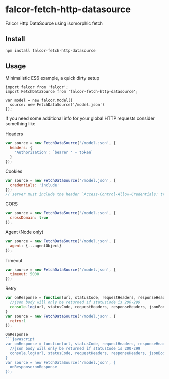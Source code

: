 # falcor-fetch-http-datasource
Falcor Http DataSource using isomorphic fetch

## Install
```bash
npm install falcor-fetch-http-datasource
```

## Usage

Minimalistic ES6 example, a quick dirty setup

```es6
import falcor from 'falcor';
import FetchDataSource from 'falcor-fetch-http-datasource';

var model = new falcor.Model({
  source: new FetchDataSource('/model.json')
});
```
If you need some additional info for your global HTTP requests consider something like

Headers
```javascript
var source = new FetchDataSource('/model.json', {
  headers: {
    'Authorization': `bearer ' + token`
  }
});
```
Cookies
```javascript
var source = new FetchDataSource('/model.json', {
  credentials: 'include'
});
// server must include the header `Access-Control-Allow-Credentials: true`
```
CORS
```javascript
var source = new FetchDataSource('/model.json', {
  crossDomain: true
});
```
Agent (Node only)
```javascript
var source = new FetchDataSource('/model.json', {
  agent: {...agentObject}
});
```
Timeout
```javascript
var source = new FetchDataSource('/model.json', {
  timeout: 5000
});
```
Retry
```javascript
var onResponse = function(url, statusCode, requestHeaders, responseHeaders, jsonBody){
  //json body will only be returned if statusCode is 200-299
  console.log(url, statusCode, requestHeaders, responseHeaders, jsonBody);
}
var source = new FetchDataSource('/model.json', {
  retry:1
});

OnResponse
```javascript
var onResponse = function(url, statusCode, requestHeaders, responseHeaders, jsonBody){
  //json body will only be returned if statusCode is 200-299
  console.log(url, statusCode, requestHeaders, responseHeaders, jsonBody);
}
var source = new FetchDataSource('/model.json', {
  onResponse:onResponse
});

```
